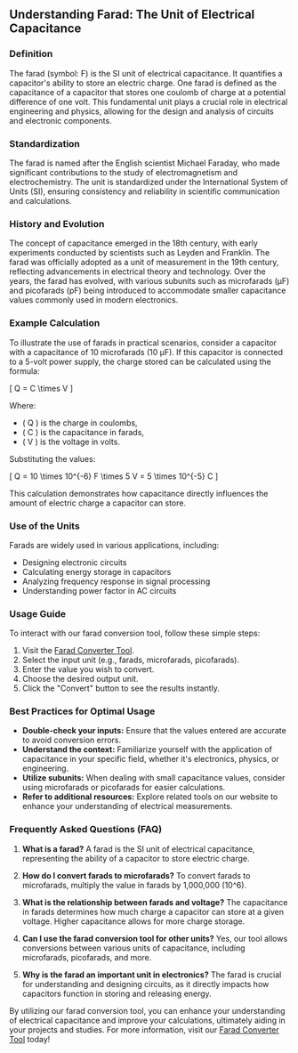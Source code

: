 ## Understanding Farad: The Unit of Electrical Capacitance

### Definition
The farad (symbol: F) is the SI unit of electrical capacitance. It quantifies a capacitor's ability to store an electric charge. One farad is defined as the capacitance of a capacitor that stores one coulomb of charge at a potential difference of one volt. This fundamental unit plays a crucial role in electrical engineering and physics, allowing for the design and analysis of circuits and electronic components.

### Standardization
The farad is named after the English scientist Michael Faraday, who made significant contributions to the study of electromagnetism and electrochemistry. The unit is standardized under the International System of Units (SI), ensuring consistency and reliability in scientific communication and calculations.

### History and Evolution
The concept of capacitance emerged in the 18th century, with early experiments conducted by scientists such as Leyden and Franklin. The farad was officially adopted as a unit of measurement in the 19th century, reflecting advancements in electrical theory and technology. Over the years, the farad has evolved, with various subunits such as microfarads (µF) and picofarads (pF) being introduced to accommodate smaller capacitance values commonly used in modern electronics.

### Example Calculation
To illustrate the use of farads in practical scenarios, consider a capacitor with a capacitance of 10 microfarads (10 µF). If this capacitor is connected to a 5-volt power supply, the charge stored can be calculated using the formula:

\[ Q = C \times V \]

Where:
- \( Q \) is the charge in coulombs,
- \( C \) is the capacitance in farads,
- \( V \) is the voltage in volts.

Substituting the values:

\[ Q = 10 \times 10^{-6} F \times 5 V = 5 \times 10^{-5} C \]

This calculation demonstrates how capacitance directly influences the amount of electric charge a capacitor can store.

### Use of the Units
Farads are widely used in various applications, including:
- Designing electronic circuits
- Calculating energy storage in capacitors
- Analyzing frequency response in signal processing
- Understanding power factor in AC circuits

### Usage Guide
To interact with our farad conversion tool, follow these simple steps:
1. Visit the [Farad Converter Tool](https://www.inayam.co/unit-converter/electrical_capacitance).
2. Select the input unit (e.g., farads, microfarads, picofarads).
3. Enter the value you wish to convert.
4. Choose the desired output unit.
5. Click the "Convert" button to see the results instantly.

### Best Practices for Optimal Usage
- **Double-check your inputs:** Ensure that the values entered are accurate to avoid conversion errors.
- **Understand the context:** Familiarize yourself with the application of capacitance in your specific field, whether it's electronics, physics, or engineering.
- **Utilize subunits:** When dealing with small capacitance values, consider using microfarads or picofarads for easier calculations.
- **Refer to additional resources:** Explore related tools on our website to enhance your understanding of electrical measurements.

### Frequently Asked Questions (FAQ)

1. **What is a farad?**
   A farad is the SI unit of electrical capacitance, representing the ability of a capacitor to store electric charge.

2. **How do I convert farads to microfarads?**
   To convert farads to microfarads, multiply the value in farads by 1,000,000 (10^6).

3. **What is the relationship between farads and voltage?**
   The capacitance in farads determines how much charge a capacitor can store at a given voltage. Higher capacitance allows for more charge storage.

4. **Can I use the farad conversion tool for other units?**
   Yes, our tool allows conversions between various units of capacitance, including microfarads, picofarads, and more.

5. **Why is the farad an important unit in electronics?**
   The farad is crucial for understanding and designing circuits, as it directly impacts how capacitors function in storing and releasing energy.

By utilizing our farad conversion tool, you can enhance your understanding of electrical capacitance and improve your calculations, ultimately aiding in your projects and studies. For more information, visit our [Farad Converter Tool](https://www.inayam.co/unit-converter/electrical_capacitance) today!